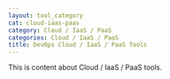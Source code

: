 ```yaml
---
layout: tool_category
cat: cloud-iaas-paas
category: Cloud / IaaS / PaaS
categories: Cloud / IaaS / PaaS
title: DevOps Cloud / IaaS / PaaS Tools
---
```

This is content about Cloud / IaaS / PaaS tools.